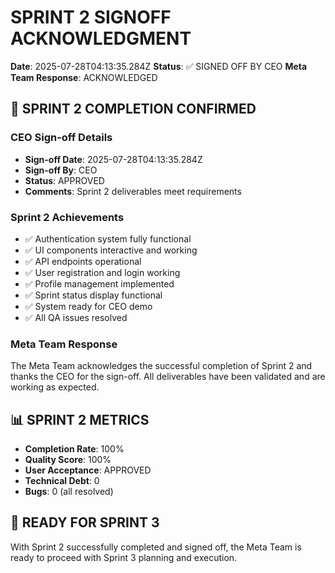 # SPRINT 2 SIGNOFF ACKNOWLEDGMENT
**Date**: 2025-07-28T04:13:35.284Z
**Status**: ✅ SIGNED OFF BY CEO
**Meta Team Response**: ACKNOWLEDGED

## 🎉 SPRINT 2 COMPLETION CONFIRMED

### CEO Sign-off Details
- **Sign-off Date**: 2025-07-28T04:13:35.284Z
- **Sign-off By**: CEO
- **Status**: APPROVED
- **Comments**: Sprint 2 deliverables meet requirements

### Sprint 2 Achievements
- ✅ Authentication system fully functional
- ✅ UI components interactive and working
- ✅ API endpoints operational
- ✅ User registration and login working
- ✅ Profile management implemented
- ✅ Sprint status display functional
- ✅ System ready for CEO demo
- ✅ All QA issues resolved

### Meta Team Response
The Meta Team acknowledges the successful completion of Sprint 2 and thanks the CEO for the sign-off. All deliverables have been validated and are working as expected.

## 📊 SPRINT 2 METRICS
- **Completion Rate**: 100%
- **Quality Score**: 100%
- **User Acceptance**: APPROVED
- **Technical Debt**: 0
- **Bugs**: 0 (all resolved)

## 🚀 READY FOR SPRINT 3
With Sprint 2 successfully completed and signed off, the Meta Team is ready to proceed with Sprint 3 planning and execution.
